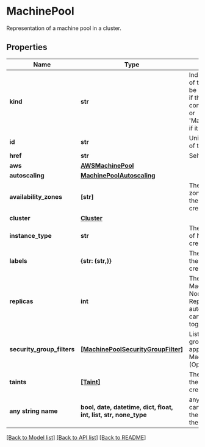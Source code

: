 # MachinePool

Representation of a machine pool in a cluster.

## Properties
Name | Type | Description | Notes
------------ | ------------- | ------------- | -------------
**kind** | **str** | Indicates the type of this object. Will be &#39;MachinePool&#39; if this is a complete object or &#39;MachinePoolLink&#39; if it is just a link. | [optional] 
**id** | **str** | Unique identifier of the object. | [optional] 
**href** | **str** | Self link. | [optional] 
**aws** | [**AWSMachinePool**](AWSMachinePool.md) |  | [optional] 
**autoscaling** | [**MachinePoolAutoscaling**](MachinePoolAutoscaling.md) |  | [optional] 
**availability_zones** | **[str]** | The availability zones upon which the nodes are created. | [optional] 
**cluster** | [**Cluster**](Cluster.md) |  | [optional] 
**instance_type** | **str** | The instance type of Nodes to create. | [optional] 
**labels** | **{str: (str,)}** | The labels set on the Nodes created. | [optional] 
**replicas** | **int** | The number of Machines (and Nodes) to create. Replicas and autoscaling cannot be used together.     | [optional] 
**security_group_filters** | [**[MachinePoolSecurityGroupFilter]**](MachinePoolSecurityGroupFilter.md) | List of security groups to be applied to MachinePool (Optional) | [optional] 
**taints** | [**[Taint]**](Taint.md) | The taints set on the Nodes created. | [optional] 
**any string name** | **bool, date, datetime, dict, float, int, list, str, none_type** | any string name can be used but the value must be the correct type | [optional]

[[Back to Model list]](../README.md#documentation-for-models) [[Back to API list]](../README.md#documentation-for-api-endpoints) [[Back to README]](../README.md)


